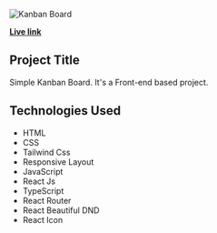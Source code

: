 ![Kanban Board](https://piyashhasan-portfolio.netlify.app/images/projects/simple-kanban.jpg)

**[Live link](https://taskify-kanban.netlify.app/)**

## **Project Title**

Simple Kanban Board. It's a Front-end based project.

## **Technologies Used**

- HTML
- CSS
- Tailwind Css
- Responsive Layout
- JavaScript
- React Js
- TypeScript
- React Router
- React Beautiful DND
- React Icon
